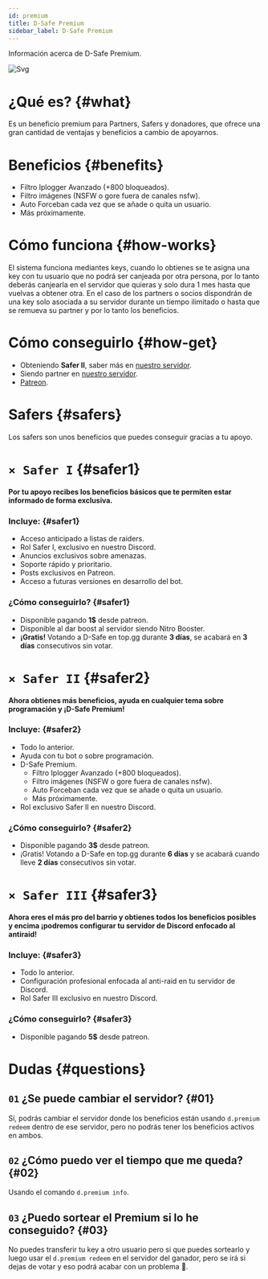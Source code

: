 ```yaml
---
id: premium
title: D-Safe Premium
sidebar_label: D-Safe Premium
---
```

Información acerca de D-Safe Premium.

![Svg](/img/premium.svg)

# ¿Qué es? {#what}
Es un beneficio premium para Partners, Safers y donadores, que ofrece una gran cantidad de ventajas y beneficios a cambio de apoyarnos.

# Beneficios {#benefits}
* Filtro Iplogger Avanzado (+800 bloqueados).
* Filtro imágenes (NSFW o gore fuera de canales nsfw).
* Auto Forceban cada vez que se añade o quita un usuario.
* Más próximamente.

# Cómo funciona {#how-works}
El sistema funciona mediantes keys, cuando lo obtienes se te asigna una key con tu usuario que no podrá ser canjeada por otra persona, por lo tanto deberás canjearla en el servidor que quieras y solo dura 1 mes hasta que vuelvas a obtener otra.
En el caso de los partners o socios dispondrán de una key solo asociada a su servidor durante un tiempo ilimitado o hasta que se remueva su partner y por lo tanto los beneficios.

# Cómo conseguirlo {#how-get}
* Obteniendo **Safer II**, saber más en [nuestro servidor](https://discordsafe.com/discord).
* Siendo partner en [nuestro servidor](https://discordsafe.com/discord).
* [Patreon](https://patreon.com/DiscordSafe).

# Safers {#safers}
Los safers son unos beneficios que puedes conseguir gracias a tu apoyo.

# `× Safer I` {#safer1}
**Por tu apoyo recibes los beneficios básicos que te permiten estar informado de forma exclusiva.**

### Incluye: {#safer1}
* Acceso anticipado a listas de raiders.
* Rol Safer I, exclusivo en nuestro Discord.
* Anuncios exclusivos sobre amenazas.
* Soporte rápido y prioritario.
* Posts exclusivos en Patreon.
* Acceso a futuras versiones en desarrollo del bot.

### ¿Cómo conseguirlo? {#safer1}
* Disponible pagando **1$** desde patreon.
* Disponible al dar boost al servidor siendo Nitro Booster.
* **¡Gratis!** Votando a D-Safe en top.gg durante **3 días**, se acabará en **3 días** consecutivos sin votar.

# `× Safer II` {#safer2}
**Ahora obtienes más beneficios, ayuda en cualquier tema sobre programación y ¡D-Safe Premium!**

### Incluye: {#safer2}
* Todo lo anterior.
* Ayuda con tu bot o sobre programación.
* D-Safe Premium.
  * Filtro Iplogger Avanzado (+800 bloqueados). 
  * Filtro imágenes (NSFW o gore fuera de canales nsfw).
  * Auto Forceban cada vez que se añade o quita un usuario. 
  * Más próximamente.
* Rol exclusivo Safer II en nuestro Discord.

### ¿Cómo conseguirlo? {#safer2}
* Disponible pagando **3$** desde patreon.
* ¡Gratis! Votando a D-Safe en top.gg durante **6 días** y se acabará cuando lleve **2 días** consecutivos sin votar.

# `× Safer III` {#safer3}
**Ahora eres el más pro del barrio y obtienes todos los beneficios posibles y encima ¡podremos configurar tu servidor de Discord enfocado al antiraid!**

### Incluye: {#safer3}
* Todo lo anterior.
* Configuración profesional enfocada al anti-raid en tu servidor de Discord.
* Rol Safer III exclusivo en nuestro Discord.

### ¿Cómo conseguirlo? {#safer3}
* Disponible pagando **5$** desde patreon.

# Dudas {#questions}

## ``01`` ¿Se puede cambiar el servidor? {#01}
Sí, podrás cambiar el servidor donde los beneficios están usando ``d.premium redeem`` dentro de ese servidor, pero no podrás tener los beneficios activos en ambos.

## ``02`` ¿Cómo puedo ver el tiempo que me queda? {#02}
Usando el comando ``d.premium info``.

## ``03`` ¿Puedo sortear el Premium si lo he conseguido? {#03}
No puedes transferir tu key a otro usuario pero si que puedes sortearlo y luego usar el ``d.premium redeem`` en el servidor del ganador, pero se irá si dejas de votar y eso podrá acabar con un problema 🤔.
